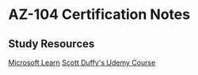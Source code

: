 # AZ-104 Certification Notes

## Study Resources
[Microsoft Learn](https://learn.microsoft.com/en-us/certifications/exams/az-104/)
[Scott Duffy's Udemy Course](https://www.udemy.com/course/70533-azure/)
